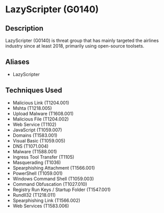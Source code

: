 # LazyScripter (G0140)

## Description
LazyScripter (G0140) is threat group that has mainly targeted the airlines industry since at least 2018, primarily using open-source toolsets.

## Aliases
- LazyScripter

## Techniques Used
- Malicious Link (T1204.001)
- Mshta (T1218.005)
- Upload Malware (T1608.001)
- Malicious File (T1204.002)
- Web Service (T1102)
- JavaScript (T1059.007)
- Domains (T1583.001)
- Visual Basic (T1059.005)
- DNS (T1071.004)
- Malware (T1588.001)
- Ingress Tool Transfer (T1105)
- Masquerading (T1036)
- Spearphishing Attachment (T1566.001)
- PowerShell (T1059.001)
- Windows Command Shell (T1059.003)
- Command Obfuscation (T1027.010)
- Registry Run Keys / Startup Folder (T1547.001)
- Rundll32 (T1218.011)
- Spearphishing Link (T1566.002)
- Web Services (T1583.006)
